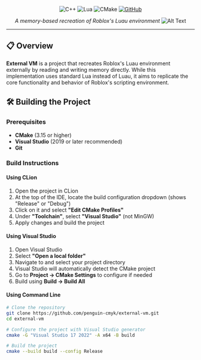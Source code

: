 

<div align="center">

![C++](https://img.shields.io/badge/c++-%2300599C.svg?style=for-the-badge&logo=c%2B%2B&logoColor=white)
![Lua](https://img.shields.io/badge/lua-%232C2D72.svg?style=for-the-badge&logo=lua&logoColor=white)
![CMake](https://img.shields.io/badge/CMake-%23008FBA.svg?style=for-the-badge&logo=cmake&logoColor=white)
[![GitHub](https://img.shields.io/badge/github-%23121011.svg?style=for-the-badge&logo=github&logoColor=white)](https://github.com/penguin-cmyk/external-vm)

*A memory-based recreation of Roblox's Luau environment*
![Alt Text](https://cdn.discordapp.com/attachments/1340076499398819850/1402430718772117614/image.png?ex=6893e2e3&is=68929163&hm=8fab125e6d72b183401966619d3168da11222deeb0d77677c8ca331584455218&)

</div>

---

## 📋 Overview

**External VM** is a project that recreates Roblox's Luau environment externally by reading and writing memory directly. While this implementation uses standard Lua instead of Luau, it aims to replicate the core functionality and behavior of Roblox's scripting environment.

## 🛠️ Building the Project

### Prerequisites

- **CMake** (3.15 or higher)
- **Visual Studio** (2019 or later recommended)
- **Git**

### Build Instructions

#### Using CLion

1. Open the project in CLion
2. At the top of the IDE, locate the build configuration dropdown (shows "Release" or "Debug")
3. Click on it and select **"Edit CMake Profiles"**
4. Under **"Toolchain"**, select **"Visual Studio"** (not MinGW)
5. Apply changes and build the project

#### Using Visual Studio

1. Open Visual Studio
2. Select **"Open a local folder"**
3. Navigate to and select your project directory
4. Visual Studio will automatically detect the CMake project
5. Go to **Project → CMake Settings** to configure if needed
6. Build using **Build → Build All**

#### Using Command Line

```bash
# Clone the repository
git clone https://github.com/penguin-cmyk/external-vm.git
cd external-vm

# Configure the project with Visual Studio generator
cmake -G "Visual Studio 17 2022" -A x64 -B build

# Build the project
cmake --build build --config Release